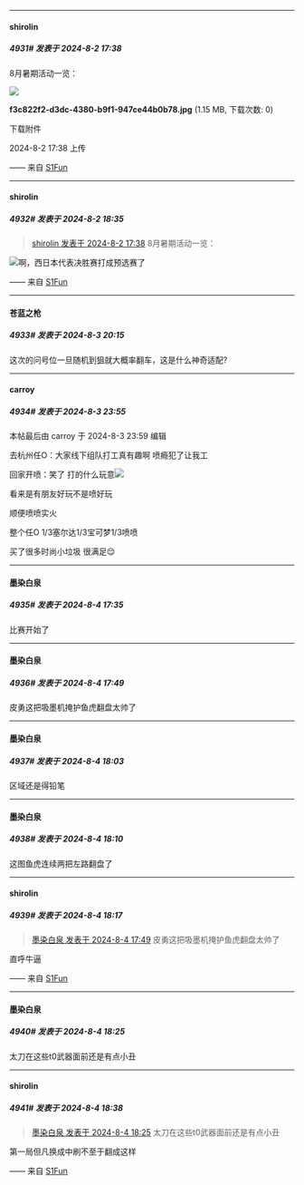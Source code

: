 ﻿
*****

####  shirolin  
##### 4931#       发表于 2024-8-2 17:38

8月暑期活动一览：

<img src="https://img.saraba1st.com/forum/202408/02/173824yq16b9h1dbi6ggax.jpg" referrerpolicy="no-referrer">

<strong>f3c822f2-d3dc-4380-b9f1-947ce44b0b78.jpg</strong> (1.15 MB, 下载次数: 0)

下载附件

2024-8-2 17:38 上传

—— 来自 [S1Fun](https://s1fun.koalcat.com)


*****

####  shirolin  
##### 4932#       发表于 2024-8-2 18:35

<blockquote><a href="httphttps://bbs.saraba1st.com/2b/forum.php?mod=redirect&amp;goto=findpost&amp;pid=65776783&amp;ptid=2150634" target="_blank">shirolin 发表于 2024-8-2 17:38</a>
8月暑期活动一览：</blockquote>
<img src="https://static.saraba1st.com/image/smiley/face2017/099.png" referrerpolicy="no-referrer">啊，西日本代表决胜赛打成预选赛了

—— 来自 [S1Fun](https://s1fun.koalcat.com)


*****

####  苍蓝之枪  
##### 4933#       发表于 2024-8-3 20:15

这次的问号位一旦随机到狙就大概率翻车，这是什么神奇适配?


*****

####  carroy  
##### 4934#       发表于 2024-8-3 23:55

 本帖最后由 carroy 于 2024-8-3 23:59 编辑 

去杭州任O：大家线下组队打工真有趣啊 喷瘾犯了让我工

回家开喷：笑了 打的什么玩意<img src="https://static.saraba1st.com/image/smiley/face2017/217.gif" referrerpolicy="no-referrer">

看来是有朋友好玩不是喷好玩

顺便喷喷实火

整个任O 1/3塞尔达1/3宝可梦1/3喷喷

买了很多时尚小垃圾 很满足😌


*****

####  墨染白泉  
##### 4935#       发表于 2024-8-4 17:35

比赛开始了


*****

####  墨染白泉  
##### 4936#       发表于 2024-8-4 17:49

皮勇这把吸墨机掩护鱼虎翻盘太帅了


*****

####  墨染白泉  
##### 4937#       发表于 2024-8-4 18:03

区域还是得铅笔


*****

####  墨染白泉  
##### 4938#       发表于 2024-8-4 18:10

这图鱼虎连续两把左路翻盘了


*****

####  shirolin  
##### 4939#       发表于 2024-8-4 18:17

<blockquote><a href="httphttps://bbs.saraba1st.com/2b/forum.php?mod=redirect&amp;goto=findpost&amp;pid=65793985&amp;ptid=2150634" target="_blank">墨染白泉 发表于 2024-8-4 17:49</a>
皮勇这把吸墨机掩护鱼虎翻盘太帅了</blockquote>
直呼牛逼

—— 来自 [S1Fun](https://s1fun.koalcat.com)


*****

####  墨染白泉  
##### 4940#       发表于 2024-8-4 18:25

太刀在这些t0武器面前还是有点小丑


*****

####  shirolin  
##### 4941#       发表于 2024-8-4 18:38

<blockquote><a href="httphttps://bbs.saraba1st.com/2b/forum.php?mod=redirect&amp;goto=findpost&amp;pid=65794275&amp;ptid=2150634" target="_blank">墨染白泉 发表于 2024-8-4 18:25</a>
太刀在这些t0武器面前还是有点小丑</blockquote>
第一局但凡换成中刷不至于翻成这样

—— 来自 [S1Fun](https://s1fun.koalcat.com)

